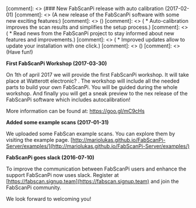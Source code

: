 [comment]: <> (### New FabScanPi release with auto calibration (2017-02-01)
[comment]: <> (A new release of the FabScanPi software with some new exciting features:)
[comment]: <> ()
[comment]: <> ( * Auto-calibration improves the scan results and simplifies the setup process.)
[comment]: <> ( * Read news from the FabScanPi project to stay informed about new features and improvements.)
[comment]: <> ( * Improved updates allow to update your installation with one click.)
[comment]: <> ()
[comment]: <> (Have fun!)

**First FabScanPi Workshop (2017-03-30)**

On 1th of april 2017 we will provide the first FabScanPi workshop. 
It will take place at Watterott electronic? . The workshop will include all the 
needed parts to build your own FabScanPi. You will be guided during the whole workshop. 
And finally you will get a sneak preview to the nex release of the FabScanPi 
software which includes autocalibration!

More information can be found at: https://goo.gl/mC9cHs

**Added some example scans (2017-01-31)**

We uploaded some FabScan example scans. You can explore them by visiting the example page. 
[http://mariolukas.github.io/FabScanPi-Server/examples/](http://mariolukas.github.io/FabScanPi-Server/examples/) 


**FabScanPi goes slack (2016-07-10)**

To improve the communication between FabScanPi users and enhance the support FabScanPi now uses slack. Register at
[https://fabscan.signup.team](https://fabscan.signup.team) and join the FabScanPi community.

We look forward to welcoming you!
